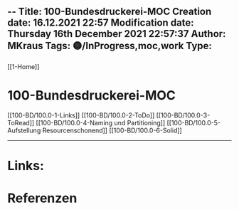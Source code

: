 --
Title: 100-Bundesdruckerei-MOC
Creation date: 16.12.2021 22:57
Modification date: Thursday 16th December 2021 22:57:37
Author: MKraus
Tags: 🟡/InProgress,moc,work
Type:
---

[[1-Home]]

# 100-Bundesdruckerei-MOC

[[100-BD/100.0-1-Links]]
[[100-BD/100.0-2-ToDo]]
[[100-BD/100.0-3-ToRead]]
[[100-BD/100.0-4-Naming und Partitioning]]
[[100-BD/100.0-5-Aufstellung Resourcenschonend]]
[[100-BD/100.0-6-Solid]]



---

# Links:
 
# Referenzen
